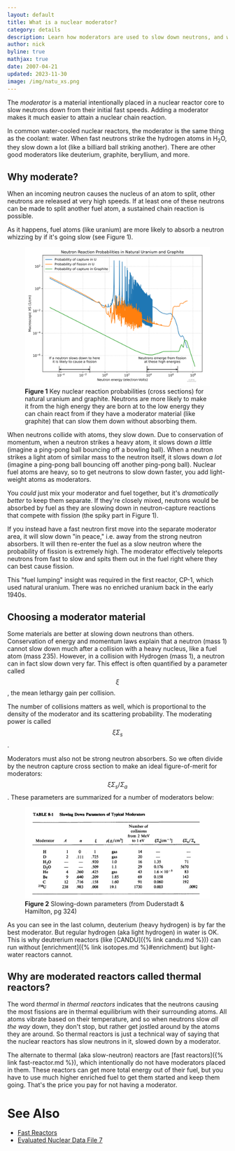 ```yaml
---
layout: default
title: What is a nuclear moderator?
category: details
description: Learn how moderators are used to slow down neutrons, and why.
author: nick
byline: true
mathjax: true
date: 2007-04-21
updated: 2023-11-30
image: /img/natu_xs.png
---
```


<div class="row">
<div class="col-md-8" markdown="1">

The _moderator_ is a material intentionally placed in a nuclear reactor core to
slow neutrons down from their initial fast speeds. Adding a moderator makes it
much easier to attain a nuclear chain reaction.

In common water-cooled nuclear reactors, the moderator is the same thing as the
coolant: water. When fast neutrons strike the hydrogen atoms in H<sub>2</sub>O,
they slow down a lot (like a billiard ball striking another). There are other
good moderators like deuterium, graphite, beryllium, and more.

## Why moderate?

When an incoming neutron causes the nucleus of an atom to split, other neutrons
are released at very high speeds. If at least one of these neutrons
can be made to split another fuel atom, a sustained chain reaction is
possible.

As it happens, fuel atoms (like uranium) are more likely to absorb a
neutron whizzing by if it's going slow (see Figure 1).

<figure>
<div>
<a href="/img/natu_xs.png"><img src="/img/natu_xs.svg" alt="A graph showing 3 curves representing of
nuclear cross section" class="img-fluid rounded" title="The neutron capture and
fission cross sections for natural uranium and graphite." /> </a></div>
<figcaption><strong>Figure 1</strong> Key nuclear reaction probabilities (cross sections)
for natural uranium and graphite. Neutrons are more likely to make it from 
the high energy they are born at to the low energy they can chain react from if
they have a moderator material (like graphite) that can slow them down without
absorbing them.</figcaption>
</figure>

When neutrons collide with atoms, they slow down. Due to conservation of
momentum, when a neutron strikes a heavy atom, it slows down _a little_
(imagine a ping-pong ball bouncing off a bowling ball). When a neutron strikes a light
atom of similar mass to the neutron itself, it slows down _a lot_
(imagine a ping-pong ball bouncing off another ping-pong ball). Nuclear fuel atoms are
heavy, so to get neutrons to slow down faster, you add light-weight atoms as moderators.

You _could_ just mix your moderator and fuel together, but it's _dramatically
better_ to keep them separate. If they're closely mixed, neutrons would be
absorbed by fuel as they are slowing down in neutron-capture reactions that
compete with fission (the spiky part in Figure 1).

If you instead have a fast neutron first move into the separate moderator area,
it will slow down "in peace," i.e. away from the strong neutron absorbers. It
will then re-enter the fuel as a slow neutron where the probability of fission
is extremely high. The moderator effectively teleports neutrons from fast to slow
and spits them out in the fuel right where they can best cause fission.

This "fuel lumping" insight was required in the first reactor, CP-1, which
used natural uranium. There was no enriched uranium back in the early 1940s.

## Choosing a moderator material

Some materials are better at slowing down neutrons than others.
Conservation of energy and momentum laws explain that a neutron (mass 1)
cannot slow down much after a collision with a heavy nucleus, like a fuel atom
(mass 235). However, in a collision with Hydrogen (mass 1), a neutron can in
fact slow down very far. This effect is often quantified by a parameter called
$$\xi$$, the mean lethargy gain per collision.

The number of collisions matters as well, which is proportional to the density
of the moderator and its scattering probability. The moderating power is called
$$\xi \Sigma_s$$.

Moderators must also not be strong neutron absorbers. So we often divide by the
neutron capture cross section to make an ideal figure-of-merit for moderators:
$$ \xi \Sigma_s/\Sigma_a$$. These parameters are summarized for a number of
moderators below:

<figure>
<div>
<img src="/img/moderating-params.png" alt="Moderating parameters of various
materials in a nuclear reactor" class="img-fluid rounded" title="Moderating
parameters" />
</div>
<figcaption><strong>Figure 2</strong> Slowing-down parameters (from Duderstadt & Hamilton, pg 324) </figcaption>
</figure>

As you can see in the last column, deuterium (heavy hydrogen) is by far the best
moderator. But regular hydrogen (aka light hydrogen) in water is OK. This is why
deutrerium reactors (like [CANDU]({% link candu.md %})) can run without
[enrichment]({% link isotopes.md %}#enrichment) but light-water reactors cannot.

## Why are moderated reactors called thermal reactors?

The word _thermal_ in _thermal reactors_ indicates that the neutrons causing the
most fissions are in thermal equilibrium with their surrounding atoms. All atoms
vibrate based on their temperature, and so when neutrons slow _all the way_
down, they don't stop, but rather get jostled around by the atoms they are
around. So thermal reactors is just a technical way of saying that the nuclear
reactors has slow neutrons in it, slowed down by a moderator.

The alternate to thermal (aka slow-neutron) reactors are [fast reactors]({% link
fast-reactor.md %}), which intentionally do not have moderators placed in them.
These reactors can get more total energy out of their fuel, but you have to use
much higher enriched fuel to get them started and keep them going. That's the
price you pay for not having a moderator.

<a id="references"></a>

# See Also

- <a href="{% link fast-reactor.md %}">Fast Reactors</a>
- <a href="http://www.nndc.bnl.gov/sigma/index.jsp?as=235&lib=endfb7.0&nsub=10">Evaluated Nuclear Data File 7</a>

</div>
</div>
